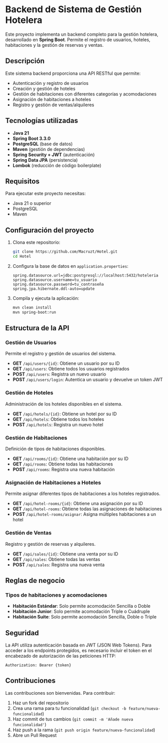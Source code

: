 # Backend de Sistema de Gestión Hotelera

Este proyecto implementa un backend completo para la gestión hotelera, desarrollado en **Spring Boot**. Permite el registro de usuarios, hoteles, habitaciones y la gestión de reservas y ventas.

## Descripción

Este sistema backend proporciona una API RESTful que permite:
- Autenticación y registro de usuarios
- Creación y gestión de hoteles
- Gestión de habitaciones con diferentes categorías y acomodaciones
- Asignación de habitaciones a hoteles
- Registro y gestión de ventas/alquileres

## Tecnologías utilizadas

- **Java 21**
- **Spring Boot 3.3.0**
- **PostgreSQL** (base de datos)
- **Maven** (gestión de dependencias)
- **Spring Security + JWT** (autenticación)
- **Spring Data JPA** (persistencia)
- **Lombok** (reducción de código boilerplate)

## Requisitos

Para ejecutar este proyecto necesitas:

- Java 21 o superior
- PostgreSQL
- Maven

## Configuración del proyecto

1. Clona este repositorio:
   ```bash
   git clone https://github.com/Macruzt/Hotel.git
   cd Hotel
   ```

2. Configura la base de datos en `application.properties`:
   ```properties
   spring.datasource.url=jdbc:postgresql://localhost:5432/hoteleria
   spring.datasource.username=tu_usuario
   spring.datasource.password=tu_contraseña
   spring.jpa.hibernate.ddl-auto=update
   ```

3. Compila y ejecuta la aplicación:
   ```bash
   mvn clean install
   mvn spring-boot:run
   ```

## Estructura de la API

### Gestión de Usuarios
Permite el registro y gestión de usuarios del sistema.

- **GET** `/api/users/{id}`: Obtiene un usuario por su ID
- **GET** `/api/users`: Obtiene todos los usuarios registrados
- **POST** `/api/users`: Registra un nuevo usuario
- **POST** `/api/users/login`: Autentica un usuario y devuelve un token JWT

### Gestión de Hoteles
Administración de los hoteles disponibles en el sistema.

- **GET** `/api/hotels/{id}`: Obtiene un hotel por su ID
- **GET** `/api/hotels`: Obtiene todos los hoteles
- **POST** `/api/hotels`: Registra un nuevo hotel

### Gestión de Habitaciones
Definición de tipos de habitaciones disponibles.

- **GET** `/api/rooms/{id}`: Obtiene una habitación por su ID
- **GET** `/api/rooms`: Obtiene todas las habitaciones
- **POST** `/api/rooms`: Registra una nueva habitación

### Asignación de Habitaciones a Hoteles
Permite asignar diferentes tipos de habitaciones a los hoteles registrados.

- **GET** `/api/hotel-rooms/{id}`: Obtiene una asignación por su ID
- **GET** `/api/hotel-rooms`: Obtiene todas las asignaciones de habitaciones
- **POST** `/api/hotel-rooms/asignar`: Asigna múltiples habitaciones a un hotel

### Gestión de Ventas
Registro y gestión de reservas y alquileres.

- **GET** `/api/sales/{id}`: Obtiene una venta por su ID
- **GET** `/api/sales`: Obtiene todas las ventas
- **POST** `/api/sales`: Registra una nueva venta

## Reglas de negocio

### Tipos de habitaciones y acomodaciones
- **Habitación Estándar**: Solo permite acomodación Sencilla o Doble
- **Habitación Junior**: Solo permite acomodación Triple o Cuádruple
- **Habitación Suite**: Solo permite acomodación Sencilla, Doble o Triple

## Seguridad

La API utiliza autenticación basada en JWT (JSON Web Tokens). Para acceder a los endpoints protegidos, es necesario incluir el token en el encabezado de autorización de las peticiones HTTP:

```
Authorization: Bearer {token}
```

## Contribuciones

Las contribuciones son bienvenidas. Para contribuir:

1. Haz un fork del repositorio
2. Crea una rama para tu funcionalidad (`git checkout -b feature/nueva-funcionalidad`)
3. Haz commit de tus cambios (`git commit -m 'Añade nueva funcionalidad'`)
4. Haz push a la rama (`git push origin feature/nueva-funcionalidad`)
5. Abre un Pull Request

